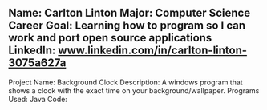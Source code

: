Name: Carlton Linton
Major: Computer Science
Career Goal: Learning how to program so I can work and port open source applications
LinkedIn: www.linkedin.com/in/carlton-linton-3075a627a
------------------------------------------------------------------------
Project Name: Background Clock
Description: A windows program that shows a clock with the exact time on your background/wallpaper.
Programs Used: Java
Code: 

